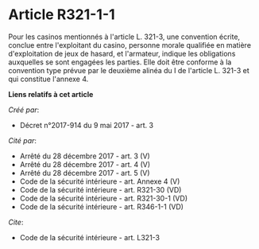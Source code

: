# Article R321-1-1

Pour les casinos mentionnés à l'article L. 321-3, une convention écrite, conclue entre l'exploitant du casino, personne
morale qualifiée en matière d'exploitation de jeux de hasard, et l'armateur, indique les obligations auxquelles se sont
engagées les parties. Elle doit être conforme à la convention type prévue par le deuxième alinéa du I de l'article L. 321-3
et qui constitue l'annexe 4.

**Liens relatifs à cet article**

_Créé par_:

  - Décret n°2017-914 du 9 mai 2017 - art. 3

_Cité par_:

  - Arrêté du 28 décembre 2017 - art. 3 (V)
  - Arrêté du 28 décembre 2017 - art. 4 (V)
  - Arrêté du 28 décembre 2017 - art. 5 (V)
  - Code de la sécurité intérieure - art. Annexe 4 (V)
  - Code de la sécurité intérieure - art. R321-30 (VD)
  - Code de la sécurité intérieure - art. R321-30-1 (VD)
  - Code de la sécurité intérieure - art. R346-1-1 (VD)

_Cite_:

  - Code de la sécurité intérieure - art. L321-3
